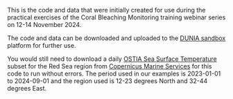 This is the code and data that were initially created for use during the practical exercises of the Coral Bleaching Monitoring training webinar series on 12-14 November 2024. 

The code and data can be downloaded and uploaded to the [DUNIA sandbox](https://dunia.esa.int/sandbox) platform for further use. 

You would still need to download a daily [OSTIA Sea Surface Temperature](https://doi.org/10.48670/moi-00165) subset for the Red Sea region from [Copernicus Marine Services](https://marine.copernicus.eu/) for this code to run without errors. The period used in our examples is 2023-01-01 to 2024-09-01 and the region used is 12-23 degrees North and 32-44 degrees East. 
